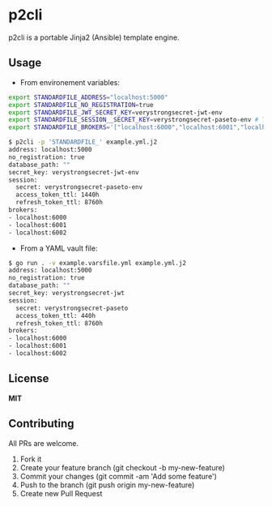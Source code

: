 # p2cli

p2cli is a portable Jinja2 (Ansible) template engine.

## Usage

- From environement variables:

```sh
export STANDARDFILE_ADDRESS="localhost:5000"
export STANDARDFILE_NO_REGISTRATION=true
export STANDARDFILE_JWT_SECRET_KEY=verystrongsecret-jwt-env
export STANDARDFILE_SESSION__SECRET_KEY=verystrongsecret-paseto-env # This key converted to 'session.secret_key'
export STANDARDFILE_BROKERS='["localhost:6000","localhost:6001","localhost:6002"]' # JSON format

$ p2cli -p 'STANDARDFILE_' example.yml.j2
address: localhost:5000
no_registration: true
database_path: ""
secret_key: verystrongsecret-jwt-env
session:
  secret: verystrongsecret-paseto-env
  access_token_ttl: 1440h
  refresh_token_ttl: 8760h
brokers:
- localhost:6000
- localhost:6001
- localhost:6002
```

- From a YAML vault file:

```sh
$ go run . -v example.varsfile.yml example.yml.j2
address: localhost:5000
no_registration: true
database_path: ""
secret_key: verystrongsecret-jwt
session:
  secret: verystrongsecret-paseto
  access_token_ttl: 440h
  refresh_token_ttl: 8760h
brokers:
- localhost:6000
- localhost:6001
- localhost:6002
```

## License

**MIT**


## Contributing

All PRs are welcome.

1. Fork it
2. Create your feature branch (git checkout -b my-new-feature)
3. Commit your changes (git commit -am 'Add some feature')
5. Push to the branch (git push origin my-new-feature)
6. Create new Pull Request